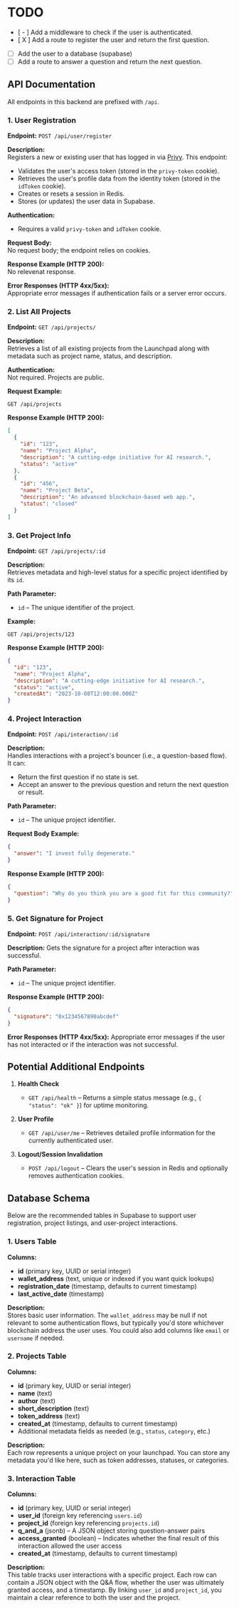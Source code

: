 # TODO

- [ - ] Add a middleware to check if the user is authenticated.
- [ X ] Add a route to register the user and return the first question.
- [  ] Add the user to a database (supabase)
- [  ] Add a route to answer a question and return the next question.

## API Documentation

All endpoints in this backend are prefixed with `/api`.

### 1. **User Registration**
**Endpoint:** `POST /api/user/register`

**Description:**  
Registers a new or existing user that has logged in via [Privy](https://www.privy.io/). This endpoint:
  - Validates the user's access token (stored in the `privy-token` cookie).
  - Retrieves the user's profile data from the identity token (stored in the `idToken` cookie).
  - Creates or resets a session in Redis.
  - Stores (or updates) the user data in Supabase.

**Authentication:**  
- Requires a valid `privy-token` and `idToken` cookie.

**Request Body:**  
No request body; the endpoint relies on cookies.

**Response Example (HTTP 200):**  
No relevenat response.

**Error Responses (HTTP 4xx/5xx):**  
Appropriate error messages if authentication fails or a server error occurs.

### 2. **List All Projects**
**Endpoint:** `GET /api/projects/`

**Description:**  
Retrieves a list of all existing projects from the Launchpad along with metadata such as project name, status, and description.

**Authentication:**  
Not required. Projects are public.

**Request Example:**  
```
GET /api/projects
```

**Response Example (HTTP 200):**  
```json
[
  {
    "id": "123",
    "name": "Project Alpha",
    "description": "A cutting-edge initiative for AI research.",
    "status": "active"
  },
  {
    "id": "456",
    "name": "Project Beta",
    "description": "An advanced blockchain-based web app.",
    "status": "closed"
  }
]
```

### 3. **Get Project Info**
**Endpoint:** `GET /api/projects/:id`

**Description:**  
Retrieves metadata and high-level status for a specific project identified by its `id`.

**Path Parameter:**  
- `id` – The unique identifier of the project.

**Example:**  
```
GET /api/projects/123
```

**Response Example (HTTP 200):**  
```json
{
  "id": "123",
  "name": "Project Alpha",
  "description": "A cutting-edge initiative for AI research.",
  "status": "active",
  "createdAt": "2023-10-08T12:00:00.000Z"
}
```

### 4. **Project Interaction**
**Endpoint:** `POST /api/interaction/:id`

**Description:**  
Handles interactions with a project's bouncer (i.e., a question-based flow). It can:
  - Return the first question if no state is set.
  - Accept an answer to the previous question and return the next question or result.

**Path Parameter:**  
- `id` – The unique project identifier.

**Request Body Example:**  
```json
{
  "answer": "I invest fully degenerate."
}
```

**Response Example (HTTP 200):**  
```json
{
  "question": "Why do you think you are a good fit for this community?"
}
```

### 5. **Get Signature for Project**
**Endpoint:** `POST /api/interaction/:id/signature`

**Description:**
Gets the signature for a project after interaction was successful.


**Path Parameter:**
- `id` – The unique project identifier.

**Response Example (HTTP 200):**
```json
{
  "signature": "0x1234567890abcdef"
}
```

**Error Responses (HTTP 4xx/5xx):**
Appropriate error messages if the user has not interacted or if the interaction was not successful.


## Potential Additional Endpoints

1. **Health Check**
   - `GET /api/health` – Returns a simple status message (e.g., `{ "status": "ok" }`) for uptime monitoring.

2. **User Profile**
   - `GET /api/user/me` – Retrieves detailed profile information for the currently authenticated user.

3. **Logout/Session Invalidation**
   - `POST /api/logout` – Clears the user's session in Redis and optionally removes authentication cookies.

## Database Schema

Below are the recommended tables in Supabase to support user registration, project listings, and user-project interactions.

### 1. **Users Table**

**Columns:**
- **id** (primary key, UUID or serial integer)  
- **wallet_address** (text, unique or indexed if you want quick lookups)  
- **registration_date** (timestamp, defaults to current timestamp)  
- **last_active_date** (timestamp)  

**Description:**  
Stores basic user information. The `wallet_address` may be null if not relevant to some authentication flows, but typically you'd store whichever blockchain address the user uses. You could also add columns like `email` or `username` if needed.

### 2. **Projects Table**

**Columns:**
- **id** (primary key, UUID or serial integer)  
- **name** (text)  
- **author** (text)  
- **short_description** (text)  
- **token_address** (text)  
- **created_at** (timestamp, defaults to current timestamp) 
- Additional metadata fields as needed (e.g., `status`, `category`, etc.)

**Description:**  
Each row represents a unique project on your launchpad. You can store any metadata you'd like here, such as token addresses, statuses, or categories.

### 3. **Interaction Table**

**Columns:**
- **id** (primary key, UUID or serial integer)  
- **user_id** (foreign key referencing `users.id`)  
- **project_id** (foreign key referencing `projects.id`)  
- **q_and_a** (jsonb) – A JSON object storing question-answer pairs  
- **access_granted** (boolean) – Indicates whether the final result of this interaction allowed the user access  
- **created_at** (timestamp, defaults to current timestamp)  

**Description:**  
This table tracks user interactions with a specific project. Each row can contain a JSON object with the Q&A flow, whether the user was ultimately granted access, and a timestamp. By linking `user_id` and `project_id`, you maintain a clear reference to both the user and the project.